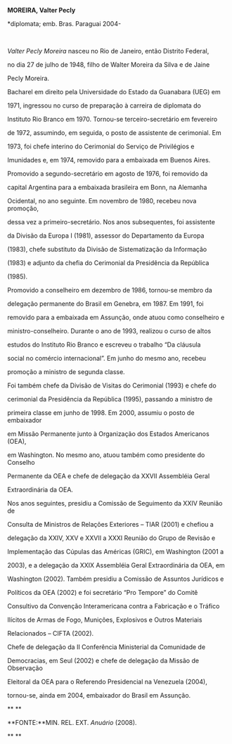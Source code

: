**MOREIRA, Valter Pecly**



\*diplomata; emb. Bras. Paraguai 2004-



 



*Valter Pecly Moreira* nasceu no Rio de Janeiro, então Distrito Federal,

no dia 27 de julho de 1948, filho de Walter Moreira da Silva e de Jaine

Pecly Moreira.



Bacharel em direito pela Universidade do Estado da Guanabara (UEG) em

1971, ingressou no curso de preparação à carreira de diplomata do

Instituto Rio Branco em 1970. Tornou-se terceiro-secretário em fevereiro

de 1972, assumindo, em seguida, o posto de assistente de cerimonial. Em

1973, foi chefe interino do Cerimonial do Serviço de Privilégios e

Imunidades e, em 1974, removido para a embaixada em Buenos Aires.



Promovido a segundo-secretário em agosto de 1976, foi removido da

capital Argentina para a embaixada brasileira em Bonn, na Alemanha

Ocidental, no ano seguinte. Em novembro de 1980, recebeu nova promoção,

dessa vez a primeiro-secretário. Nos anos subsequentes, foi assistente

da Divisão da Europa I (1981), assessor do Departamento da Europa

(1983), chefe substituto da Divisão de Sistematização da Informação

(1983) e adjunto da chefia do Cerimonial da Presidência da República

(1985).



Promovido a conselheiro em dezembro de 1986, tornou-se membro da

delegação permanente do Brasil em Genebra, em 1987. Em 1991, foi

removido para a embaixada em Assunção, onde atuou como conselheiro e

ministro-conselheiro. Durante o ano de 1993, realizou o curso de altos

estudos do Instituto Rio Branco e escreveu o trabalho “Da cláusula

social no comércio internacional”. Em junho do mesmo ano, recebeu

promoção a ministro de segunda classe.



Foi também chefe da Divisão de Visitas do Cerimonial (1993) e chefe do

cerimonial da Presidência da República (1995), passando a ministro de

primeira classe em junho de 1998. Em 2000, assumiu o posto de embaixador

em Missão Permanente junto à Organização dos Estados Americanos (OEA),

em Washington. No mesmo ano, atuou também como presidente do Conselho

Permanente da OEA e chefe de delegação da XXVII Assembléia Geral

Extraordinária da OEA.



Nos anos seguintes, presidiu a Comissão de Seguimento da XXIV Reunião de

Consulta de Ministros de Relações Exteriores – TIAR (2001) e chefiou a

delegação da XXIV, XXV e XXVII a XXXI Reunião do Grupo de Revisão e

Implementação das Cúpulas das Américas (GRIC), em Washington (2001 a

2003), e a delegação da XXIX Assembléia Geral Extraordinária da OEA, em

Washington (2002). Também presidiu a Comissão de Assuntos Jurídicos e

Políticos da OEA (2002) e foi secretário “Pro Tempore” do Comitê

Consultivo da Convenção Interamericana contra a Fabricação e o Tráfico

Ilícitos de Armas de Fogo, Munições, Explosivos e Outros Materiais

Relacionados – CIFTA (2002).



Chefe de delegação da II Conferência Ministerial da Comunidade de

Democracias, em Seul (2002) e chefe de delegação da Missão de Observação

Eleitoral da OEA para o Referendo Presidencial na Venezuela (2004),

tornou-se, ainda em 2004, embaixador do Brasil em Assunção.



** **



**FONTE:**MIN. REL. EXT. *Anuário* (2008).



** **


